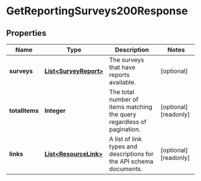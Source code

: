 

# GetReportingSurveys200Response


## Properties

| Name | Type | Description | Notes |
|------------ | ------------- | ------------- | -------------|
|**surveys** | [**List&lt;SurveyReport&gt;**](SurveyReport.md) | The surveys that have reports available. |  [optional] |
|**totalItems** | **Integer** | The total number of items matching the query regardless of pagination. |  [optional] [readonly] |
|**links** | [**List&lt;ResourceLink&gt;**](ResourceLink.md) | A list of link types and descriptions for the API schema documents. |  [optional] [readonly] |



